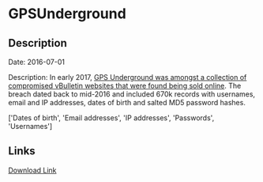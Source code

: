 # GPSUnderground

## Description

Date: 2016-07-01

Description:
In early 2017, <a href="https://www.hackread.com/vbulletin-forums-hacked-accounts-sold-on-dark-web/" target="_blank" rel="noopener">GPS Underground was amongst a collection of compromised vBulletin websites that were found being sold online</a>. The breach dated back to mid-2016 and included 670k records with usernames, email and IP addresses, dates of birth and salted MD5 password hashes.


['Dates of birth', 'Email addresses', 'IP addresses', 'Passwords', 'Usernames']

## Links

[Download Link](https://link-to.net/1229997/524.279303028686/dynamic/?r=aHR0cHM6Ly93d3cubWVkaWFmaXJlLmNvbS92aWV3L1FMMzJJcGpyWUk1R2UyQy9ncHN1bmRlcmdyb3VuZC5jb20vZmlsZQ==)